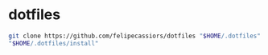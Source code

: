 # dotfiles

```bash
git clone https://github.com/felipecassiors/dotfiles "$HOME/.dotfiles"
"$HOME/.dotfiles/install"
```